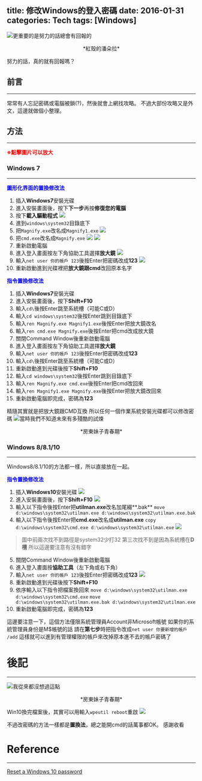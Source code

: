 title: 修改Windows的登入密碼
date: 2016-01-31
categories: Tech
tags: [Windows]
---

![更重要的是努力的話總會有回報的](http://i.imgur.com/S6qH6xo.jpg)
<center>*紅殼的潘朵拉*</center>

努力的話，真的就有回報嗎？

前言
--
 ----------
常常有人忘記密碼或電腦被鎖(?)，然後就會上網找攻略。
不過大部份攻略又是外文，這邊就做個小整理。


<!--more-->

## 方法 ##
----------

<font color="red">**※點擊圖片可以放大**</font>

### Windows 7 ###
----------

<font color="blue">**圖形化界面的置換修改法**</font>

1. 插入**Windows7**安裝光碟
2. 進入安裝畫面後，按下**下一步**再按**修復您的電腦**
3. 按下**載入驅動程式**
![](http://i.imgur.com/HBGt2Df.png)
4. 進到`windows\system32`目錄底下
5. 把`Magnify.exe`改名成`Magnify1.exe`
![](http://i.imgur.com/4nk5LR3.png)
6. 把`cmd.exe`改名成`Magnify.exe`
![](http://i.imgur.com/YQQRNz5.png)
![](http://i.imgur.com/ZC8gFsL.png)
7. 重新啟動電腦
8. 進入登入畫面按左下角協助工具選擇**放大鏡**
![](http://i.imgur.com/j5JlQCC.png)
9. 輸入`net user 你的帳戶 123`後按Enter把密碼改成**123**
![](http://i.imgur.com/M7R14C3.png)
10. 重新啟動進到光碟裡把**放大鏡跟cmd**改回原本名字


<font color="blue">**指令置換修改法**</font>

1. 插入**Windows7**安裝光碟
2. 進入安裝畫面後，按下**Shift+F10**
3. 輸入`cd\`後按Enter跳至系統槽（可能C或D）
4. 輸入`cd windows\system32`後按Enter跳到目錄底下
5. 輸入`ren Magnify.exe Magnify1.exe`後按Enter把放大鏡改名
6. 輸入`ren cmd.exe Magnify.exe`後按Enter把cmd改成放大鏡
7. 關閉Command Window後重新啟動電腦
8. 進入登入畫面按左下角協助工具選擇**放大鏡**
9. 輸入`net user 你的帳戶 123`後按Enter把密碼改成**123**
11. 輸入`cd\`後按Enter跳至系統槽（可能C或D）
10. 重新啟動進到光碟後按下**Shift+F10**
12. 輸入`cd windows\system32`後按Enter跳到目錄底下
13. 輸入`ren Magnify.exe cmd.exe`後按Enter把cmd改回來
14. 輸入`ren Magnify1.exe Magnify.exe`後按Enter把放大鏡改回來
15. 重新啟動電腦即完成，密碼為**123**

精隨其實就是把放大鏡跟CMD互換
所以任何一個作業系統安裝光碟都可以修改密碼
![當時我們不知道未來有多殘酷的試煉](http://i.imgur.com/jDFxVac.jpg)
<center>*房東妹子青春期*</center>

### Windows 8/8.1/10 ###
----------

Windows8/8.1/10的方法都一樣，所以直接放在一起。

<font color="blue">**指令置換修改法**</font>

1. 插入**Windows10**安裝光碟
![](http://i.imgur.com/oAoqGMO.png)
2. 進入安裝畫面後，按下**Shift+F10**
![](http://i.imgur.com/Sa2Nrj8.png)
3. 輸入以下指令後按Enter把**utilman.exe**改名加尾綴**.bak**
`move d:\windows\system32\utilman.exe d:\windows\system32\utilman.exe.bak`
4. 輸入以下指令後按Enter把**cmd.exe**改名成**utilman.exe**
`copy d:\windows\system32\cmd.exe d:\windows\system32\utilman.exe`
![](http://i.imgur.com/gwGOzrs.png)
 > 圖中前兩次找不到路徑是system32少打32
 > 第三次找不到是因為系統槽在**D槽**
 > 所以這邊要注意有沒有錯字

5. 關閉Command Window後重新啟動電腦
6. 進入登入畫面按**協助工具**（左下角或右下角）
7. 輸入`net user 你的帳戶 123`後按Enter把密碼改成**123**
![](http://i.imgur.com/HJ5MYM4.png)
8. 重新啟動進到光碟後按下**Shift+F10**
9. 依序輸入以下指令把檔案換回來
`move d:\windows\system32\utilman.exe d:\windows\system32\cmd.exe`
`move d:\windows\system32\utilman.exe.bak d:\windows\system32\utilman.exe`
10. 重新啟動電腦即完成，密碼為**123**

這邊要注意一下，這個方法僅限系統管理員Account非Microsoft帳號
如果你的系統管理員身份是M$帳號的話
請在**第七步**時把指令改成`net user 你要新增的帳戶 /add`
這樣就可以進到有管理權限的帳戶來改掉原本進不去的帳戶密碼了

# 後記 #
----------
![我從來都沒想過這點](http://i.imgur.com/dfSNJi6.jpg)
<center>*房東妹子青春期*</center>

Win10換完檔案後，其實可以用輸入`wpeutil reboot`重啟
![](http://i.imgur.com/tukE2wl.png)

不過改密碼的方法一樣都是**置換法**，總之能開cmd的話萬事都OK。
感謝收看

# Reference #
----------
[Reset a Windows 10 password](https://4sysops.com/archives/reset-a-windows-10-password/)
